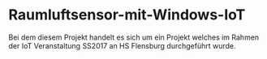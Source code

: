 # Raumluftsensor-mit-Windows-IoT
Bei dem diesem Projekt handelt es sich um ein Projekt welches im Rahmen der IoT Veranstaltung SS2017 an HS Flensburg durchgeführt wurde.
